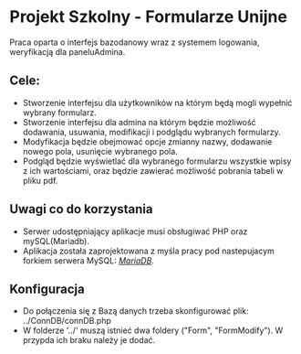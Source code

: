 # Projekt Szkolny - Formularze Unijne
Praca oparta o interfejs bazodanowy wraz z systemem logowania, weryfikacją dla paneluAdmina.

## Cele:

- Stworzenie interfejsu dla użytkowników na którym będą mogli wypełnić wybrany formularz.
- Stworzenie interfejsu dla admina na którym będzie możliwość dodawania, usuwania, modifikacji i podglądu wybranych formularzy.
- Modyfikacja będzie obejmować opcje zmianny nazwy, dodawanie nowego pola, usunięcie wybranego pola.
- Podgląd będzie wyświetlać dla wybranego formularzu wszystkie wpisy z ich wartościami, oraz będzie zawierać możliwość pobrania tabeli w pliku pdf.

## Uwagi co do korzystania

- Serwer udostępniający aplikacje musi obsługiwać PHP oraz mySQL(Mariadb).
- Aplikacja została zaprojektowana z myśla pracy pod nastepujacym forkiem serwera MySQL: *[MariaDB](https://mariadb.com/)*.

## Konfiguracja
- Do połączenia się z Bazą danych trzeba skonfigurować plik: ../ConnDB/connDB.php 
- W folderze '../' muszą istnieć dwa foldery ("Form", "FormModify"). W przypda ich braku należy je dodać.
